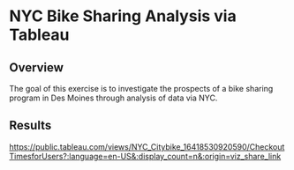   
# NYC Bike Sharing Analysis via Tableau

## Overview
The goal of this exercise is to investigate the prospects of a bike sharing
program in Des Moines through analysis of data via NYC.

## Results
https://public.tableau.com/views/NYC_Citybike_16418530920590/CheckoutTimesforUsers?:language=en-US&:display_count=n&:origin=viz_share_link

